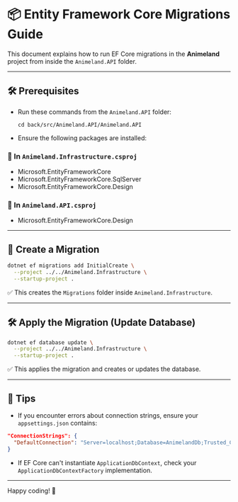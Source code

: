 # 📦 Entity Framework Core Migrations Guide

This document explains how to run EF Core migrations in the **Animeland** project from inside the `Animeland.API` folder.

---

## 🛠️ Prerequisites

- Run these commands from the `Animeland.API` folder:
  ```
  cd back/src/Animeland.API/Animeland.API
  ```
- Ensure the following packages are installed:

### 🔹 In `Animeland.Infrastructure.csproj`
- Microsoft.EntityFrameworkCore
- Microsoft.EntityFrameworkCore.SqlServer
- Microsoft.EntityFrameworkCore.Design

### 🔹 In `Animeland.API.csproj`
- Microsoft.EntityFrameworkCore.Design

---

## 🚀 Create a Migration

```bash
dotnet ef migrations add InitialCreate \
  --project ../../Animeland.Infrastructure \
  --startup-project .
```

✅ This creates the `Migrations` folder inside `Animeland.Infrastructure`.

---

## 🛠️ Apply the Migration (Update Database)

```bash
dotnet ef database update \
  --project ../../Animeland.Infrastructure \
  --startup-project .
```

✅ This applies the migration and creates or updates the database.

---

## 🧼 Tips

- If you encounter errors about connection strings, ensure your `appsettings.json` contains:

```json
"ConnectionStrings": {
  "DefaultConnection": "Server=localhost;Database=AnimelandDb;Trusted_Connection=True;TrustServerCertificate=True"
}
```

- If EF Core can't instantiate `ApplicationDbContext`, check your `ApplicationDbContextFactory` implementation.

---

Happy coding! 🚀
